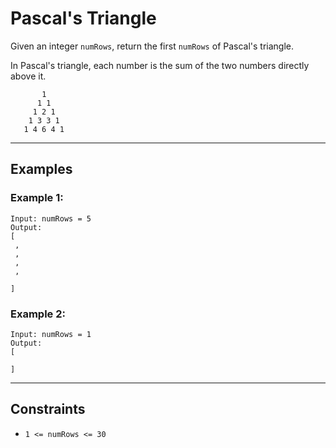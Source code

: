 
# Pascal's Triangle

Given an integer `numRows`, return the first `numRows` of Pascal's triangle.

In Pascal's triangle, each number is the sum of the two numbers directly above it.

```
       1
      1 1
     1 2 1
    1 3 3 1
   1 4 6 4 1
```

---

## Examples

### Example 1:
```
Input: numRows = 5
Output:
[
 ,
 ,
 ,
 ,
 
]
```

### Example 2:
```
Input: numRows = 1
Output:
[
 
]
```

---

## Constraints

- `1 <= numRows <= 30`
